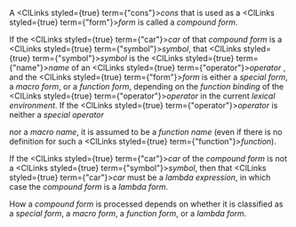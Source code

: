  



A <ClLinks styled={true} term={"cons"}><i>cons</i></ClLinks> that is used as a <ClLinks styled={true} term={"form"}><i>form</i></ClLinks> is called a *compound form*. 



If the <ClLinks styled={true} term={"car"}><i>car</i></ClLinks> of that *compound form* is a <ClLinks styled={true} term={"symbol"}><i>symbol</i></ClLinks>, that <ClLinks styled={true} term={"symbol"}><i>symbol</i></ClLinks> is the <ClLinks styled={true} term={"name"}><i>name</i></ClLinks> of an <ClLinks styled={true} term={"operator"}><i>operator</i></ClLinks> , and the <ClLinks styled={true} term={"form"}><i>form</i></ClLinks> is either a *special form*, a *macro form*, or a *function form*, depending on the *function binding* of the <ClLinks styled={true} term={"operator"}><i>operator</i></ClLinks> in the current *lexical environment*. If the <ClLinks styled={true} term={"operator"}><i>operator</i></ClLinks> is neither a *special operator*  







nor a *macro name*, it is assumed to be a *function name* (even if there is no definition for such a <ClLinks styled={true} term={"function"}><i>function</i></ClLinks>). 



If the <ClLinks styled={true} term={"car"}><i>car</i></ClLinks> of the *compound form* is not a <ClLinks styled={true} term={"symbol"}><i>symbol</i></ClLinks>, then that <ClLinks styled={true} term={"car"}><i>car</i></ClLinks> must be a *lambda expression*, in which case the *compound form* is a *lambda form*. 



How a *compound form* is processed depends on whether it is classified as a *special form*, a *macro form*, a *function form*, or a *lambda form*. 




